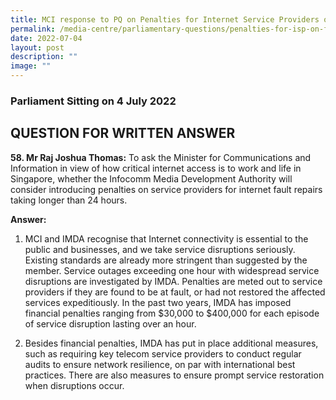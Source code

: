 ```yaml
---
title: MCI response to PQ on Penalties for Internet Service Providers on Fault Repairs
permalink: /media-centre/parliamentary-questions/penalties-for-isp-on-fault-repairs/
date: 2022-07-04
layout: post
description: ""
image: ""
---
```

### Parliament Sitting on 4 July 2022

QUESTION FOR WRITTEN ANSWER
------------------------------------

**58. Mr Raj Joshua Thomas:** To ask the Minister for Communications and Information in view of how critical internet access is to work and life in Singapore, whether the Infocomm Media Development Authority will consider introducing penalties on service providers for internet fault repairs taking longer than 24 hours.

**Answer:**

1. MCI and IMDA recognise that Internet connectivity is essential to the public and businesses, and we take service disruptions seriously. Existing standards are already more stringent than suggested by the member. Service outages exceeding one hour with widespread service disruptions are investigated by IMDA. Penalties are meted out to service providers if they are found to be at fault, or had not restored the affected services expeditiously. In the past two years, IMDA has imposed financial penalties ranging from $30,000 to $400,000 for each episode of service disruption lasting over an hour.

2. Besides financial penalties, IMDA has put in place additional measures, such as requiring key telecom service providers to conduct regular audits to ensure network resilience, on par with international best practices. There are also measures to ensure prompt service restoration when disruptions occur.
